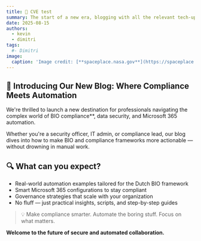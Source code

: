 ```yaml
---
title: 🚀 CVE test
summary: The start of a new era, blogging with all the relevant tech-updates and automation!
date: 2025-08-15
authors:
  - kevin
  - dimitri
tags:
  #- Dimitri
image:
  caption: 'Image credit: [**spaceplace.nasa.gov**](https://spaceplace.nasa.gov/)'
---
```


## 🌱 Introducing Our New Blog: Where Compliance Meets Automation 

We're thrilled to launch a new destination for professionals navigating the complex world of BIO compliance**, data security, and Microsoft 365 automation.

Whether you're a security officer, IT admin, or compliance lead, our blog dives into how to make BIO and compliance frameworks more actionable — without drowning in manual work.

## 🔍 What can you expect?
- Real-world automation examples tailored for the Dutch BIO framework  
- Smart Microsoft 365 configurations to stay compliant  
- Governance strategies that scale with your organization  
- No fluff — just practical insights, scripts, and step-by-step guides

> 💡 Make compliance smarter. Automate the boring stuff. Focus on what matters.


**Welcome to the future of secure and automated collaboration.**
